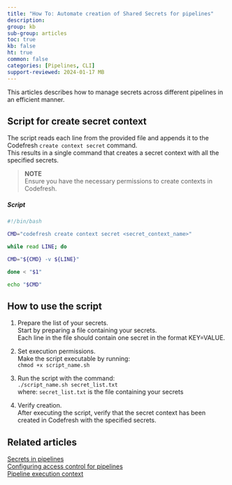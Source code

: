 ```yaml
---
title: "How To: Automate creation of Shared Secrets for pipelines"
description: 
group: kb
sub-group: articles
toc: true
kb: false
ht: true
common: false
categories: [Pipelines, CLI]
support-reviewed: 2024-01-17 MB
---
```


This articles describes how to manage secrets across different pipelines in an efficient manner.


## Script for create secret context

The script reads each line from the provided file and appends it to the Codefresh `create context secret` command.  
This results in a single command that creates a secret context with all the specified secrets.

>**NOTE**  
Ensure you have the necessary permissions to create contexts in Codefresh.

##### Script

```bash
#!/bin/bash

CMD="codefresh create context secret <secret_context_name>"

while read LINE; do

CMD="${CMD} -v ${LINE}"

done < "$1"

echo "$CMD"
```

## How to use the script 

1. Prepare the list of your secrets.   
  Start by preparing a file containing your secrets.   
  Each line in the file should contain one secret in the format KEY=VALUE.

2. Set execution permissions.  
  Make the script executable by running:  
  `chmod +x script_name.sh`

3. Run the script with the command:  
  `./script_name.sh secret_list.txt`  
  where:
  `secret_list.txt` is the file containing your secrets

4. Verify creation.  
  After executing the script, verify that the secret context has been created in Codefresh with the specified secrets.



## Related articles
[Secrets in pipelines]({{site.baseurl}}/docs/pipelines/configuration/secrets-store/)  
[Configuring access control for pipelines]({{site.baseurl}}/docs/administration/account-user-management/access-control/)   
[Pipeline execution context]({{site.baseurl}}docs/administration/account-user-management/pipeline-execution-context/)   

